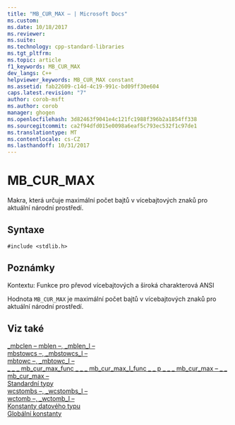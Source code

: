 ```yaml
---
title: "MB_CUR_MAX – | Microsoft Docs"
ms.custom: 
ms.date: 10/18/2017
ms.reviewer: 
ms.suite: 
ms.technology: cpp-standard-libraries
ms.tgt_pltfrm: 
ms.topic: article
f1_keywords: MB_CUR_MAX
dev_langs: C++
helpviewer_keywords: MB_CUR_MAX constant
ms.assetid: fab22609-c14d-4c19-991c-bd09ff30e604
caps.latest.revision: "7"
author: corob-msft
ms.author: corob
manager: ghogen
ms.openlocfilehash: 3d82463f9041e4c121fc1988f396b2a1854ff338
ms.sourcegitcommit: ca2f94dfd015e0098a6eaf5c793ec532f1c97de1
ms.translationtype: MT
ms.contentlocale: cs-CZ
ms.lasthandoff: 10/31/2017
---
```

# <a name="mbcurmax"></a>MB_CUR_MAX

Makra, která určuje maximální počet bajtů v vícebajtových znaků pro aktuální národní prostředí.

## <a name="syntax"></a>Syntaxe

`#include <stdlib.h>`

## <a name="remarks"></a>Poznámky

Kontextu: Funkce pro převod vícebajtových a široká charakterová ANSI

Hodnota `MB_CUR_MAX` je maximální počet bajtů v vícebajtových znaků pro aktuální národní prostředí.

## <a name="see-also"></a>Viz také

[_mbclen – mblen –, _mblen_l –](../c-runtime-library/reference/mbclen-mblen-mblen-l.md)   
[mbstowcs –, _mbstowcs_l –](../c-runtime-library/reference/mbstowcs-mbstowcs-l.md)   
[mbtowc –, _mbtowc_l –](../c-runtime-library/reference/mbtowc-mbtowc-l.md)   
[&#95; &#95; &#95; mb_cur_max_func &#95; &#95; &#95; mb_cur_max_l_func &#95; &#95; p &#95; &#95; &#95; mb_cur_max – &#95; &#95; mb_cur_max –](../c-runtime-library/mb-cur-max-func-mb-cur-max-l-func-p-mb-cur-max-mb-cur-max.md)   
[Standardní typy](../c-runtime-library/standard-types.md)   
[wcstombs –, _wcstombs_l –](../c-runtime-library/reference/wcstombs-wcstombs-l.md)   
[wctomb –, _wctomb_l –](../c-runtime-library/reference/wctomb-wctomb-l.md)   
[Konstanty datového typu](../c-runtime-library/data-type-constants.md)   
[Globální konstanty](../c-runtime-library/global-constants.md)